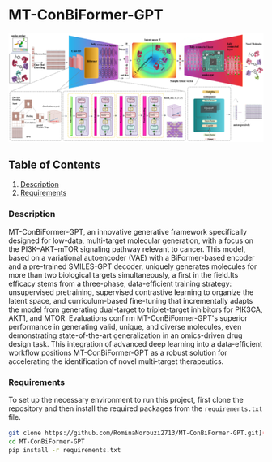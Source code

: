 # MT-ConBiFormer-GPT

![Encoder and Decoder Architecture](Encoder%20&%20Decoder%20Denovo%20recovered%20(4).png)

## Table of Contents
1. [Description](#description)
2. [Requirements](#requirements)


### Description<a name="description"></a>

 MT-ConBiFormer-GPT, an innovative generative framework specifically designed for low-data, multi-target molecular generation,
 with a focus on the PI3K–AKT–mTOR signaling pathway relevant to cancer. This model, based on a variational autoencoder (VAE)
 with a BiFormer-based encoder and a pre-trained SMILES-GPT decoder, uniquely generates molecules for more than two biological targets simultaneously,
 a first in the field.Its efficacy stems from a three-phase, data-efficient training strategy: unsupervised pretraining, supervised contrastive learning to organize the latent space,
 and curriculum-based fine-tuning that incrementally adapts the model from generating dual-target to triplet-target inhibitors for PIK3CA, AKT1, and MTOR.
 Evaluations confirm MT-ConBiFormer-GPT's superior performance in generating valid, unique, and diverse molecules, even demonstrating state-of-the-art generalization in an omics-driven drug design task. 
 This integration of advanced deep learning into a data-efficient workflow positions MT-ConBiFormer-GPT as a robust solution
 for accelerating the identification of novel multi-target therapeutics.

### Requirements<a name="requirements"></a>

To set up the necessary environment to run this project, first clone the repository and then install the required packages from the `requirements.txt` file.

```bash
git clone https://github.com/RominaNorouzi2713/MT-ConBiFormer-GPT.git](https://github.com/RominaNorouzi2713/MT-ConBiFormer-GPT.git
cd MT-ConBiFormer-GPT
pip install -r requirements.txt

